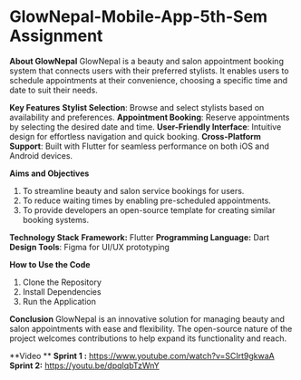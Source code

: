 # GlowNepal-Mobile-App-5th-Sem Assignment 

**About GlowNepal**
GlowNepal is a beauty and salon appointment booking system that connects users with their preferred stylists. It enables users to schedule appointments at their convenience, choosing a specific time and date to suit their needs.

**Key Features**
**Stylist Selection**: Browse and select stylists based on availability and preferences.
**Appointment Booking**: Reserve appointments by selecting the desired date and time.
**User-Friendly Interface**: Intuitive design for effortless navigation and quick booking.
**Cross-Platform Support**: Built with Flutter for seamless performance on both iOS and Android devices.

**Aims and Objectives**
1. To streamline beauty and salon service bookings for users.
2. To reduce waiting times by enabling pre-scheduled appointments.
3. To provide developers an open-source template for creating similar booking systems.

**Technology Stack**
**Framework:** Flutter
**Programming Language:** Dart
**Design Tools**: Figma for UI/UX prototyping

**How to Use the Code**
1. Clone the Repository
2. Install Dependencies
3. Run the Application

**Conclusion**
GlowNepal is an innovative solution for managing beauty and salon appointments with ease and flexibility. The open-source nature of the project welcomes contributions to help expand its functionality and reach.

**Video **
**Sprint 1 :** https://www.youtube.com/watch?v=SCIrt9gkwaA
**Sprint 2:** https://youtu.be/dpqIqbTzWnY
